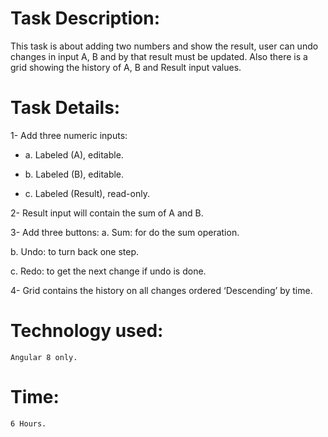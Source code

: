 # Task Description:
This task is about adding two numbers and show the result, user can undo changes in input A, B and by that result must be updated. Also there is a grid showing the history of A, B and Result input values.

# Task Details:
1-	Add three numeric inputs:
- a.	Labeled (A), editable.

- b.	Labeled (B), editable.

- c.	Labeled (Result), read-only.

2-	Result input will contain the sum of A and B.

3-	Add three buttons:
a.	Sum: for do the sum operation.

b.	Undo: to turn back one step.

c.	Redo: to get the next change if undo is done.

4-	Grid contains the history on all changes ordered ‘Descending’ by time.

# Technology used:
	Angular 8 only.

# Time:
	6 Hours.
